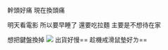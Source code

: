 幹頭好痛
現在換頭痛

明天看電影
所以要早睡了
還要吃拉麵
主要是不想待在家

想把鍵盤換掉
![](https://i.imgur.com/bdYPHjR.png)
出貨好慢==
趁機戒滑鼠墊好ㄌ==
<!-- ##{"timestamp":1700524800}## -->